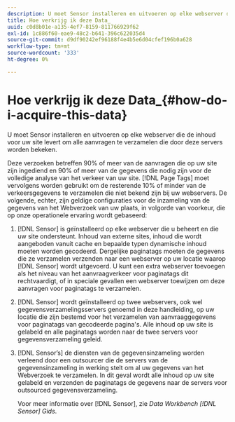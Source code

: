 ```yaml
---
description: U moet Sensor installeren en uitvoeren op elke webserver die de inhoud voor uw site levert om alle aanvragen te verzamelen die door deze servers worden bekeken.
title: Hoe verkrijg ik deze Data_
uuid: c0d8b01e-a135-4ef7-8159-811766929f62
exl-id: 1c886f60-eae9-48c2-b641-396c622035d4
source-git-commit: d9df90242ef96188f4e4b5e6d04cfef196b0a628
workflow-type: tm+mt
source-wordcount: '333'
ht-degree: 0%

---
```


# Hoe verkrijg ik deze Data_{#how-do-i-acquire-this-data}

U moet Sensor installeren en uitvoeren op elke webserver die de inhoud voor uw site levert om alle aanvragen te verzamelen die door deze servers worden bekeken.

Deze verzoeken betreffen 90% of meer van de aanvragen die op uw site zijn ingediend en 90% of meer van de gegevens die nodig zijn voor de volledige analyse van het verkeer van uw site. [!DNL Page Tags] moet vervolgens worden gebruikt om de resterende 10% of minder van de verkeersgegevens te verzamelen die niet bekend zijn bij uw webservers. De volgende, echter, zijn geldige configuraties voor de inzameling van de gegevens van het Webverzoek van uw plaats, in volgorde van voorkeur, die op onze operationele ervaring wordt gebaseerd:

1. [!DNL Sensor] is geïnstalleerd op elke webserver die u beheert en die uw site ondersteunt. Inhoud van externe sites, inhoud die wordt aangeboden vanuit cache en bepaalde typen dynamische inhoud moeten worden gecodeerd. Dergelijke paginatags moeten de gegevens die ze verzamelen verzenden naar een webserver op uw locatie waarop [!DNL Sensor] wordt uitgevoerd. U kunt een extra webserver toevoegen als het niveau van het aanvraagverkeer voor paginatags dit rechtvaardigt, of in speciale gevallen een webserver toewijzen om deze aanvragen voor paginatags te verzamelen.
1. [!DNL Sensor] wordt geïnstalleerd op twee webservers, ook wel gegevensverzamelingsservers genoemd in deze handleiding, op uw locatie die zijn bestemd voor het verzamelen van aanvraaggegevens voor paginatags van gecodeerde pagina&#39;s. Alle inhoud op uw site is gelabeld en alle paginatags worden naar de twee servers voor gegevensverzameling geleid.
1. [!DNL Sensor’s] de diensten van de gegevensinzameling worden verleend door een outsourcer die de servers van de gegevensinzameling in werking stelt om al uw gegevens van het Webverzoek te verzamelen. In dit geval wordt alle inhoud op uw site gelabeld en verzenden de paginatags de gegevens naar de servers voor outsourced gegevensverzameling.

   Voor meer informatie over [!DNL Sensor], zie *Data Workbench [!DNL Sensor] Gids*.
